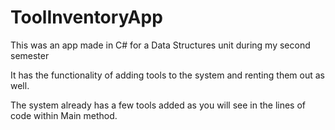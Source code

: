 # ToolInventoryApp
This was an app made in C# for a Data Structures unit during my second semester

It has the functionality of adding tools to the system and renting them out as well. 

The system already has a few tools added as you will see in the lines of code within Main method. 

